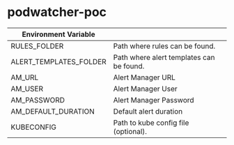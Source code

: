 # podwatcher-poc

| Environment Variable   |                                          |
| ---------------------- | ---------------------------------------- |
| RULES_FOLDER           | Path where rules can be found.           | 
| ALERT_TEMPLATES_FOLDER | Path where alert templates can be found. |
| AM_URL                 | Alert Manager URL                        |
| AM_USER                | Alert Manager User                       |
| AM_PASSWORD            | Alert Manager Password                   |
| AM_DEFAULT_DURATION    | Default alert duration                   |
| KUBECONFIG             | Path to kube config file (optional).     |
